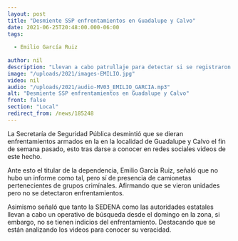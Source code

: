 ```yaml
---
layout: post
title: "Desmiente SSP enfrentamientos en Guadalupe y Calvo"
date: 2021-06-25T20:48:00.000-06:00
tags:
  
  - Emilio García Ruiz
  
author: nil
description: "Llevan a cabo patrullaje para detectar si se registraron enfrentamientos."
image: "/uploads/2021/images-EMILIO.jpg"
video: nil
audio: "/uploads/2021/audio-MV03_EMILIO_GARCIA.mp3"
alt: "Desmiente SSP enfrentamientos en Guadalupe y Calvo"
front: false
section: "Local"
redirect_from: /news/185248
---
```


La Secretaría de Seguridad Pública desmintió que se dieran enfrentamientos armados en la en la localidad de Guadalupe y Calvo el fin de semana pasado, esto tras darse a conocer en redes sociales videos de este hecho.

Ante esto el titular de la dependencia, Emilio García Ruiz, señaló que no hubo un informe como tal, pero sí de presencia de camionetas pertenecientes de grupos crimínales. Afirmando que se vieron unidades pero no se detectaron enfrentamientos.

Asimismo señaló que tanto la SEDENA como las autoridades estatales llevan a cabo un operativo de búsqueda desde el domingo en la zona, si embargo, no se tienen indicios del enfrentamiento. Destacando que se están analizando los videos para conocer su veracidad.
